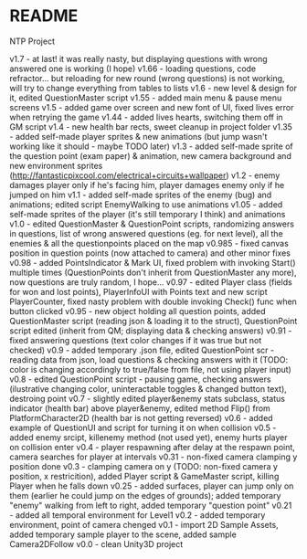 # README #

NTP Project

v1.7 - at last! it was really nasty, but displaying questions with wrong answered one is working (I hope)
v1.66 - loading questions, code refractor... but reloading for new round (wrong questions) is not working, will try to change everything from tables to lists
v1.6 - new level & design for it, edited QuestionMaster script
v1.55 - added main menu & pause menu screens
v1.5 - added game over screen and new font of UI, fixed lives error when retrying the game
v1.44 - added lives hearts, switching them off in GM script
v1.4 - new health bar rects, sweet cleanup in project folder
v1.35 - added self-made player sprites & new animations (but jump wasn't working like it should - maybe TODO later)
v1.3 - added self-made sprite of the question point (exam paper) & animation, new camera background and new environment sprites (http://fantasticpixcool.com/electrical+circuits+wallpaper)
v1.2 - enemy damages player only if he's facing him, player damages enemy only if he jumped on him
v1.1 - added self-made sprites of the enemy (bug) and animations; edited script EnemyWalking to use animations
v1.05 - added self-made sprites of the player (it's still temporary I think) and animations
v1.0 - edited QuestionMaster & QuestionPoint scripts, randomizing answers in questions, list of wrong answered questions (eg. for next level), all the enemies & all the questionpoints placed on the map
v0.985 - fixed canvas position in question points (now attached to camera) and other minor fixes
v0.98 - added PointsIndicator & Mark UI, fixed problem with invoking Start() multiple times (QuestionPoints don't inherit from QuestionMaster any more), now questions are truly random, I hope...
v0.97 - edited Player class (fields for won and lost points), PlayerInfoUI with Points text and new script PlayerCounter, fixed nasty problem with double invoking Check() func when button clicked
v0.95 - new object holding all question points, added QuestionMaster script (reading json & loading it to the struct), QuestionPoint script edited (inherit from QM; displaying data & checking answers)
v0.91 - fixed answering questions (text color changes if it was true but not checked)
v0.9 - added temporary .json file, edited QuestionPoint scr - reading data from json, load questions & checking answers with it (TODO: color is changing accordingly to true/false from file, not using player input)
v0.8 - edited QuestionPoint script - pausing game, checking answers (ilustrative changing color, uninteractable toggles & changed button text), destroing point
v0.7 - slightly edited player&enemy stats subclass, status indicator (health bar) above player&enemy, edited method Flip() from PlatformCharacter2D (health bar is not getting reversed)
v0.6 - added example of QuestionUI and script for turning it on when collision
v0.5 - added enemy srcipt, killenemy method (not used yet), enemy hurts player on collision enter
v0.4 - player respawning after delay at the respawn point, camera searches for player at intervals
v0.31 - non-fixed camera clamping y position done
v0.3 - clamping camera on y (TODO: non-fixed camera y position, x restricition), added Player script & GameMaster script, killing Player when he falls down
v0.25 - added surfaces, player can jump only on them (earlier he could jump on the edges of grounds); added temporary "enemy" walking from left to right, added temporary "question point"
v0.21 - added all temporal environment for Level1
v0.2 - added temporary environment, point of camera chenged
v0.1 - import 2D Sample Assets, added temporary sample player to the scene, added sample Camera2DFollow
v0.0 - clean Unity3D project